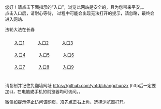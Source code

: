 您好！请点击下面指示的“入口”，浏览此网站是安全的，且为您带来平安。。 <br/>
点击入口后，请耐心等待， 过程中可能会出现无法打开的提示，请忽略，最终会进入网站. </br>

法轮大法在长春<br/>
<div style="padding:10px"><a style="margin:20px" target="_blank" href="https://d3snxftt89nbi9.cloudfront.net/2Qpsp?hgqyyc" id="ccLink1" rel="nofollow">入口1</a> <a target="_blank" style="margin:20px" href="https://d3fd6r7islxu99.cloudfront.net/2Qpsp?edroyimr" id="ccLink2" rel="nofollow">入口2</a> <a style="margin:20px" target="_blank" href="https://d1u1h7js5yqo8s.cloudfront.net/2Qpsp?teacj" id="ccLink3" rel="nofollow">入口3</a></div>

<div style="padding:10px" ><a style="margin:20px" target="_blank" href="https://d3snxftt89nbi9.cloudfront.net/2Qpsp?hgqyyc" id="ccLink4" rel="nofollow">入口4</a> <a style="margin:20px" href="https://d3fd6r7islxu99.cloudfront.net/2Qpsp?edroyimr" target="_blank" id="ccLink5" rel="nofollow">入口5</a> <a style="margin:20px" href="https://d1u1h7js5yqo8s.cloudfront.net/2Qpsp?teacj" target="_blank" id="ccLink6" rel="nofollow">入口6</a></div>

<div style="padding:10px"><a style="margin:20px" target="_blank" href="https://d3snxftt89nbi9.cloudfront.net/2Qpsp?hgqyyc" id="ccLink7" rel="nofollow">入口7</a> <a style="margin:20px" href="https://d3fd6r7islxu99.cloudfront.net/2Qpsp?edroyimr" target="_blank" id="ccLink8" rel="nofollow">入口8</a> <a style="margin:20px" target="_blank" href="https://d1u1h7js5yqo8s.cloudfront.net/2Qpsp?teacj" id="ccLink9" rel="nofollow">入口9</a></div>

<br/>



请复制并记住免翻墙网址 https://github.com/yntd/changchunzx (http后一定要加s)，在电脑或手机的浏览器均可访问。。<br/>

微信如提示停止访问该网页，须先点击右上角，选择浏览器打开。
